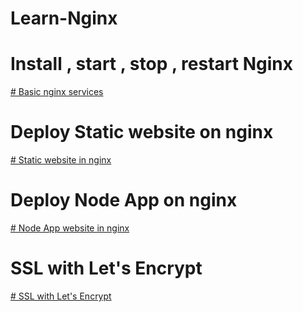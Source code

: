 # Learn-Nginx

# Install , start , stop , restart Nginx

<a href="https://github.com/AbdulReh-man/Learn-Nigniix/blob/master/basic_ngnix.md"  > # Basic nginx services</a>

# Deploy Static website on nginx

<a href="https://github.com/AbdulReh-man/Learn-Nigniix/blob/master/static_Website_in_nginx.md"  > # Static website in nginx</a>

# Deploy Node App on nginx

<a href=""  > # Node App website in nginx</a>

# SSL with Let's Encrypt

<a href="https://github.com/AbdulReh-man/Learn-Nigniix/blob/master/SSL_With_Encrypt">
# SSL with Let's Encrypt
</a>
